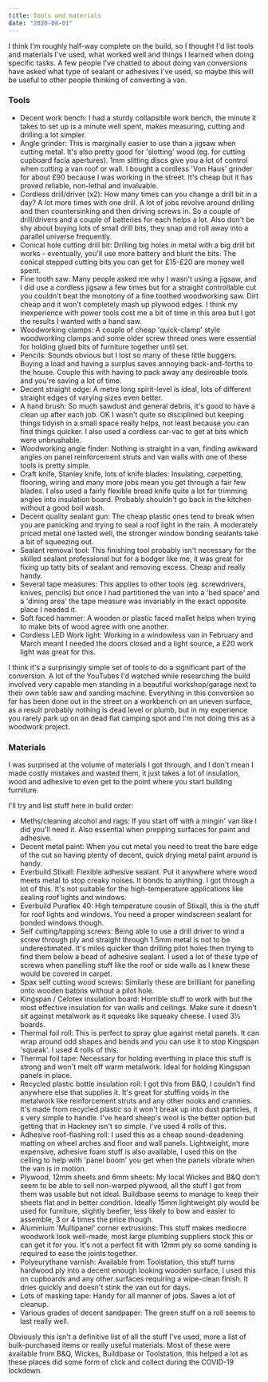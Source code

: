 ```yaml
---
title: Tools and materials
date: "2020-08-01"
---
```


I think I'm roughly half-way complete on the build, so I thought I'd list tools and materials I've used, what worked well and things I learned when doing specific tasks.
A few people I've chatted to about doing van conversions have asked what type of sealant or adhesives I've used, so maybe this will be useful to other people thinking of converting a van.


### Tools

- Decent work bench: I had a sturdy collapsible work bench, the minute it takes to set up is a minute well spent, makes measuring, cutting and drilling a lot simpler.
- Angle grinder: This is marginally easier to use than a jigsaw when cutting metal. It's also pretty good for 'slotting' wood (eg. for cutting cupboard facia apertures). 1mm slitting discs give you a lot of control when cutting a van roof or wall. I bought a cordless 'Von Haus' grinder for about £90 because I was working in the street. It's cheap but it has proved reliable, non-lethal and invaluable.
- Cordless drill/driver (x2): How many times can you change a drill bit in a day? A lot more times with one drill. A lot of jobs revolve around drilling and then countersinking and then driving screws in. So a couple of drill/drivers and a couple of batteries for each helps a lot. Also don't be shy about buying lots of small drill bits, they snap and roll away into a parallel universe frequently.
- Conical hole cutting drill bit: Drilling big holes in metal with a big drill bit works - eventually, you'll use more battery and blunt the bits. The conical stepped cutting bits you can get for £15-£20 are money well spent.
- Fine tooth saw: Many people asked me why I wasn't using a jigsaw, and I did use a cordless jigsaw a few times but for a straight controllable cut you couldn't beat the monotony of a fine toothed woodworking saw. Dirt cheap and it won't completely mash up plywood edges. I think my inexperience with power tools cost me a bit of time in this area but I got the results I wanted with a hand saw.
- Woodworking clamps: A couple of cheap 'quick-clamp' style woodworking clamps and some older screw thread ones were essential for holding glued bits of furniture together until set.
- Pencils: Sounds obvious but I lost so many of these little buggers. Buying a load and having a surplus saves annoying back-and-forths to the house. Couple this with having to pack away any desireable tools and you're saving a lot of time.
- Decent straight edge: A metre long spirit-level is ideal, lots of different straight edges of varying sizes even better.
- A hand brush: So much sawdust and general debris, it's good to have a clean up after each job. OK I wasn't quite so disciplined but keeping things tidyish in a small space really helps, not least because you can find things quicker. I also used a cordless car-vac to get at bits which were unbrushable.
- Woodworking angle finder: Nothing is straight in a van, finding awkward angles on panel reinforcement struts and van walls with one of these tools is pretty simple.
- Craft knife, Stanley knife, lots of knife blades: Insulating, carpetting, flooring, wiring and many more jobs mean you get through a fair few blades. I also used a fairly flexible bread knife quite a lot for trimming angles into insulation board. Probably shouldn't go back in the kitchen without a good boil wash.
- Decent quality sealant gun: The cheap plastic ones tend to break when you are panicking and trying to seal a roof light in the rain. A moderately priced metal one lasted well, the stronger window bonding sealants take a bit of squeezing out.
- Sealant removal tool: This finishing tool probably isn't necessary for the skilled sealant professional but for a bodger like me, it was great for fixing up tatty bits of sealant and removing excess. Cheap and really handy.
- Several tape measures: This applies to other tools (eg. screwdrivers, knives, pencils) but once I had partitioned the van into a 'bed space' and a 'dining area' the tape measure was invariably in the exact opposite place I needed it.
- Soft faced hammer: A wooden or plastic faced mallet helps when trying to make bits of wood agree with one another.
- Cordless LED Work light: Working in a windowless van in February and March meant I needed the doors closed and a light source, a £20 work light was great for this.

I think it's a surprisingly simple set of tools to do a significant part of the conversion. A lot of the YouTubes I'd watched while researching the build involved very capable men standing in a beautiful workshop/garage next to their own table saw and sanding machine. Everything in this conversion so far has been done out in the street on a workbench on an uneven surface, as a result probably nothing is dead level or plumb, but in my experience you rarely park up on an dead flat camping spot and I'm not doing this as a woodwork project.


### Materials

I was surprised at the volume of materials I got through, and I don't mean I made costly mistakes and wasted them, it just takes a lot of insulation, wood and adhesive to even get to the point where you start building furniture.

I'll try and list stuff here in build order:

- Meths/cleaning alcohol and rags: If you start off with a mingin' van like I did you'll need it. Also essential when prepping surfaces for paint and adhesive.
- Decent metal paint: When you cut metal you need to treat the bare edge of the cut so having plenty of decent, quick drying metal paint around is handy.
- Everbuild Stixall: Flexible adhesive sealant. Put it anywhere where wood meets metal to stop creaky noises. It bonds to anything. I got through a lot of this. It's not suitable for the high-temperature applications like sealing roof lights and windows.
- Everbuild Puraflex 40: High temperature cousin of Stixall, this is the stuff for roof lights and windows. You need a proper windscreen sealant for bonded windows though.
- Self cutting/tapping screws: Being able to use a drill driver to wind a screw through ply and straight through 1.5mm metal is not to be underestimated. It's miles quicker than drilling pilot holes then trying to find them below a bead of adhesive sealant. I used a lot of these type of screws when panelling stuff like the roof or side walls as I knew these would be covered in carpet.
- Spax self cutting wood screws: Similarly these are brilliant for panelling onto wooden batons without a pilot hole.
- Kingspan / Celotex insulation board: Horrible stuff to work with but the most effective insulation for van walls and ceilings. Make sure it doesn't sit against metalwork as it squeaks like squeaky cheese. I used 3&half; boards.
- Thermal foil roll: This is perfect to spray glue against metal panels. It can wrap around odd shapes and bends and you can use it to stop Kingspan 'squeak'. I used 4 rolls of this.
- Thermal foil tape: Necessary for holding everthing in place this stuff is strong and won't melt off warm metalwork. Ideal for holding Kingspan panels in place.
- Recycled plastic bottle insulation roll: I got this from B&amp;Q, I couldn't find anywhere else that supplies it. It's great for stuffing voids in the metalwork like reinforcement struts and any other nooks and crannies. It's made from recycled plastic so it won't break up into dust particles, it
s very simple to handle. I've heard sheep's wool is the better option but getting that in Hackney isn't so simple. I've used 4 rolls of this.
- Adhesive roof-flashing roll: I used this as a cheap sound-deadening matting on wheel arches and floor and wall panels. Lightweight, more expensive, adhesive foam stuff is also available, I used this on the ceiling to help with 'panel boom' you get when the panels vibrate when the van is in motion.
- Plywood, 12mm sheets and 6mm sheets: My local Wickes and B&amp;Q don't seem to be able to sell non-warped plywood, all the stuff I got from them was usable but not ideal. Buildbase seems to manage to keep their sheets flat and in better condition. Ideally 15mm lightweight ply would be used for furniture, slightly beefier, less likely to bow and easier to assemble, 3 or 4 times the price though.
- Aluminium 'Multipanel' corner extrusions: This stuff makes mediocre woodwork look well-made, most large plumbing suppliers stock this or can get it for you. It's not a perfect fit with 12mm ply so some sanding is required to ease the joints together.
- Polyeurythane varnish: Available from Toolstation, this stuff turns hardwood ply into a decent enough looking wooden surface, I used this on cupboards and any other surfaces requiring a wipe-clean finish. It dries quickly and doesn't stink the van out for days.
- Lots of masking tape: Handy for all manner of jobs. Saves a lot of cleanup.
- Various grades of decent sandpaper: The green stuff on a roll seems to last really well.

Obviously this isn't a definitive list of all the stuff I've used, more a list of bulk-purchased items or really useful materials. Most of these were available from B&amp;Q, Wickes, Buildbase or Toolstation, this helped a lot as these places did some form of click and collect during the COVID-19 lockdown.
